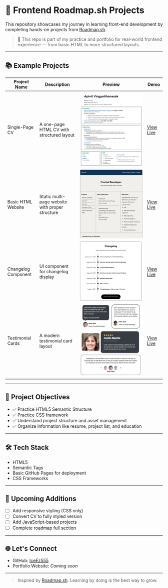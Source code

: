 # 🚀 Frontend Roadmap.sh Projects

This repository showcases my journey in learning front-end development by completing hands-on projects from [Roadmap.sh](https://roadmap.sh/frontend).

> 📌 This repo is part of my practice and portfolio for real-world frontend experience — from basic HTML to more structured layouts.

---

## 📚  Example Projects 

| Project Name           | Description                                    | Preview                               | Demo |
|------------------------|------------------------------------------------|----------------------------------------|------|
| Single-Page CV         | A one-page HTML CV with structured layout      | ![CV Preview](01_Preview/Single-Page%20CV.png) | [View Live](https://iceez555.github.io/IceEz555.githup.io/Frontend%20Projects/Single-Page%20CV/resume.html) |
| Basic HTML Website     | Static multi-page website with proper structure| ![HTML Preview](01_Preview/Basic_HTML.png)     | [View Live](https://iceez555.github.io/IceEz555.githup.io/Frontend%20Projects/Basic%20HTML%20Website/home.html) |
| Changelog Component    | UI component for changelog display          | ![Changelog Preview](01_Preview/Changelog_Component.png) | [View Live](https://iceez555.github.io/IceEz555.githup.io/Frontend%20Projects/Changelog%20Component/index.html) |
| Testimonial Cards      | A modern testimonial card layout            | ![Testimonial Preview](01_Preview/Testimonial_Cards.png) | [View Live](https://iceez555.github.io/IceEz555.githup.io/Frontend%20Projects/Testimonial%20Cards/Testimonial.html) |

---

## 🧠 Project Objectives

- ✅ Practice HTML5 Semantic Structure
- ✅ Practice CSS framework
- ✅ Understand project structure and asset management
- ✅ Organize information like resume, project list, and education

---


## 🛠 Tech Stack

- HTML5
- Semantic Tags
- Basic GitHub Pages for deployment
- CSS Frameworks 

---
## 📌 Upcoming Additions

- [ ] Add responsive styling (CSS only)
- [ ] Convert CV to fully styled version
- [ ] Add JavaScript-based projects
- [ ] Complete roadmap full section

---

## 🌐 Let's Connect

- GitHub: [IceEz555](https://github.com/IceEz555)
- Portfolio Website: _Coming soon_

---

> Inspired by [Roadmap.sh](https://roadmap.sh). Learning by doing is the best way to grow.
